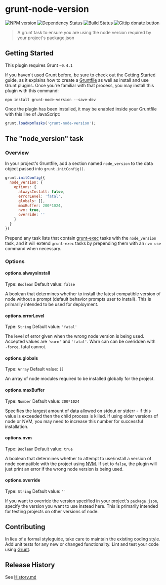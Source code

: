 # grunt-node-version

[![NPM version](https://badge.fury.io/js/grunt-node-version.png)](https://npmjs.org/package/grunt-node-version "View this project on NPM")
[![Dependency Status](https://gemnasium.com/jking90/grunt-node-version.png)](https://gemnasium.com/jking90/grunt-node-version)
[![Build Status](https://travis-ci.org/jking90/grunt-node-version.png?branch=master)](https://travis-ci.org/jking90/grunt-node-version)
[![Gittip donate button](http://img.shields.io/gittip/jking90.png)](https://www.gittip.com/jking90/ "Donate weekly to this project using Gittip")

> A grunt task to ensure you are using the node version required by your project's package.json

## Getting Started
This plugin requires Grunt `~0.4.1`

If you haven't used [Grunt](http://gruntjs.com/) before, be sure to check out the [Getting Started](http://gruntjs.com/getting-started) guide, as it explains how to create a [Gruntfile](http://gruntjs.com/sample-gruntfile) as well as install and use Grunt plugins. Once you're familiar with that process, you may install this plugin with this command:

```shell
npm install grunt-node-version --save-dev
```

Once the plugin has been installed, it may be enabled inside your Gruntfile with this line of JavaScript:

```js
grunt.loadNpmTasks('grunt-node-version');
```

## The "node_version" task

### Overview
In your project's Gruntfile, add a section named `node_version` to the data object passed into `grunt.initConfig()`.

```js
grunt.initConfig({
  node_version: {
    options: {
      alwaysInstall: false,
      errorLevel: 'fatal',
      globals: [],
      maxBuffer: 200*1024,
      nvm: true,
      override: ''
    }
  }
})
```

Prepend any task lists that contain [grunt-exec](https://github.com/jharding/grunt-exec) tasks with the `node_version` task, and it will extend `grunt-exec` tasks by prepending them with an `nvm use` command when necessary.

### Options

#### options.alwaysInstall
Type: `Boolean`
Default value: `false`

A boolean that determines whether to install the latest compatible version of node without a prompt (default behavior prompts user to install). This is primarily intended to be used for deployment.

#### options.errorLevel
Type: `String`
Default value: `'fatal'`

The level of error given when the wrong node version is being used. Accepted values are `'warn'` and `'fatal'`. Warn can can be overidden with `--force`, fatal cannot.

#### options.globals
Type: `Array`
Default value: `[]`

An array of node modules required to be installed globally for the project.

#### options.maxBuffer
Type: `Number`
Default value: `200*1024`

Specifies the largest amount of data allowed on stdout or stderr - if this value is exceeded then the child process is killed. If using older versions of node or NVM, you may need to increase this number for successful installation.

#### options.nvm
Type: `Boolean`
Default value: `true`

A boolean that determines whether to attempt to use/install a version of node compatible with the project using [NVM](https://github.com/creationix/nvm). If set to `false`, the plugin will just print an error if the wrong node version is being used.

#### options.override
Type: `String`
Default value: `''`

If you want to override the version specified in your project's `package.json`, specify the version you want to use instead here. This is primarily intended for testing projects on other versions of node.

## Contributing
In lieu of a formal styleguide, take care to maintain the existing coding style. Add unit tests for any new or changed functionality. Lint and test your code using [Grunt](http://gruntjs.com/).

## Release History
See [History.md](https://github.com/jking90/grunt-node-version/blob/master/History.md)
